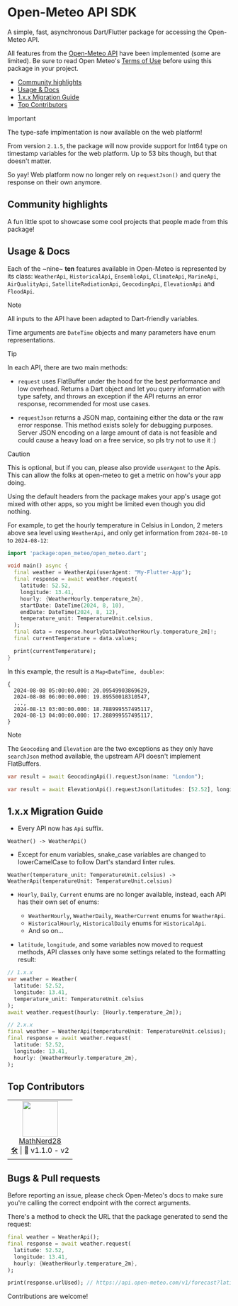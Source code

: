 # Open-Meteo API SDK
A simple, fast, asynchronous Dart/Flutter package for accessing the Open-Meteo API.

All features from the [Open-Meteo API](https://open-meteo.com/en/features) have been implemented (some are limited).
Be sure to read Open Meteo's [Terms of Use](https://open-meteo.com/en/terms/) before using this package in your project.

- [Community highlights](#community-highlights)
- [Usage & Docs](#usage--docs)
- [1.x.x Migration Guide](#1xx-migration-guide)
- [Top Contributors](#top-contributors)

> [!IMPORTANT]
> The type-safe implmentation is now available on the web platform!
>
> From version `2.1.5`, the package will now provide support for Int64 type on timestamp variables for the web platform. Up to 53 bits though, but that doesn't matter.
>
> So yay! Web platform now no longer rely on `requestJson()` and query the response on their own anymore.

## Community highlights
A fun little spot to showcase some cool projects that people made from this package!

## Usage & Docs
Each of the ~nine~ **ten** features available in Open-Meteo is represented by its class: `WeatherApi`, `HistoricalApi`, `EnsembleApi`, `ClimateApi`, `MarineApi`, `AirQualityApi`, `SatelliteRadiationApi`, `GeocodingApi`, `ElevationApi` and `FloodApi`.

> [!NOTE]
> All inputs to the API have been adapted to Dart-friendly variables.
>
> Time arguments are `DateTime` objects and many parameters have enum representations.

> [!TIP]
> In each API, there are two main methods:
> 
> - `request` uses FlatBuffer under the hood for the best performance and low overhead. Returns a Dart object and let you query information with type safety, and throws an exception if the API returns an error response, recommended for most use cases.
> 
> - `requestJson` returns a JSON map, containing either the data or the raw error response. This method exists solely for debugging purposes. Server JSON encoding on a large amount of data is not feasible and could cause a heavy load on a free service, so pls try not to use it :)

> [!CAUTION]
> This is optional, but if you can, please also provide `userAgent` to the Apis. This can allow the folks at open-meteo to get a metric on how's your app doing.
>
> Using the default headers from the package makes your app's usage got mixed with other apps, so you might be limited even though you did nothing.

For example, to get the hourly temperature in Celsius in London, 2 meters above sea level using `WeatherApi`, and only get information from `2024-08-10` to `2024-08-12`:

```dart
import 'package:open_meteo/open_meteo.dart';

void main() async {
  final weather = WeatherApi(userAgent: "My-Flutter-App");
  final response = await weather.request(
    latitude: 52.52,
    longitude: 13.41,
    hourly: {WeatherHourly.temperature_2m},
    startDate: DateTime(2024, 8, 10),
    endDate: DateTime(2024, 8, 12),
    temperature_unit: TemperatureUnit.celsius,
  );
  final data = response.hourlyData[WeatherHourly.temperature_2m]!;
  final currentTemperature = data.values;

  print(currentTemperature);
}
```

In this example, the result is a `Map<DateTime, double>`:
```
{
  2024-08-08 05:00:00.000: 20.09549903869629,
  2024-08-08 06:00:00.000: 19.89550018310547,
  ...,
  2024-08-13 03:00:00.000: 18.788999557495117,
  2024-08-13 04:00:00.000: 17.288999557495117,
}
```

> [!NOTE]
> The `Geocoding` and `Elevation` are the two exceptions as they only have `searchJson` method available, the upstream API doesn't implement FlatBuffers.

```dart
var result = await GeocodingApi().requestJson(name: "London");
```
```dart
var result = await ElevationApi().requestJson(latitudes: [52.52], longitudes: [13.41]);
```

## 1.x.x Migration Guide
- Every API now has `Api` suffix.
```
Weather() -> WeatherApi()
```

- Except for enum variables, snake_case variables are changed to lowerCamelCase to follow Dart's standard linter rules.
```
Weather(temperature_unit: TemperatureUnit.celsius) -> WeatherApi(temperatureUnit: TemperatureUnit.celsius)
```

- `Hourly`, `Daily`, `Current` enums are no longer available, instead, each API has their own set of enums:
  - `WeatherHourly`, `WeatherDaily`, `WeatherCurrent` enums for `WeatherApi`.
  - `HistoricalHourly`, `HistoricalDaily` enums for `HistoricalApi`.
  - And so on...

- `latitude`, `longitude`, and some variables now moved to request methods, API classes only have some settings related to the formatting result:
```dart
// 1.x.x
var weather = Weather(
  latitude: 52.52,
  longitude: 13.41,
  temperature_unit: TemperatureUnit.celsius
);
await weather.request(hourly: [Hourly.temperature_2m]);

// 2.x.x
final weather = WeatherApi(temperatureUnit: TemperatureUnit.celsius);
final response = await weather.request(
  latitude: 52.52,
  longitude: 13.41,
  hourly: {WeatherHourly.temperature_2m},
);
```

## Top Contributors
 <table>
  <tr>
    <td align="center">
      <img valign="top" width="80px" src="https://avatars.githubusercontent.com/u/89086035?v=4" />
      <br>
      <a href="https://github.com/MathNerd28">MathNerd28</a>
      <br>
      <a href="https://github.com/neursh/open-meteo-dart/pulls?q=is%3Apr+author%3AMathNerd28">🛠️</a> | 💛 v1.1.0 - v2
    </td>
  </tr>
</table>

## Bugs & Pull requests
Before reporting an issue, please check Open-Meteo's docs to make sure you're calling the correct endpoint with the correct arguments.

There's a method to check the URL that the package generated to send the request:
```dart
final weather = WeatherApi();
final response = await weather.request(
  latitude: 52.52,
  longitude: 13.41,
  hourly: {WeatherHourly.temperature_2m},
);

print(response.urlUsed); // https://api.open-meteo.com/v1/forecast?latitude=52.52&longitude=13.41&hourly=temperature_2m&timeformat=unixtime&timezone=auto&format=flatbuffers
```

Contributions are welcome!

